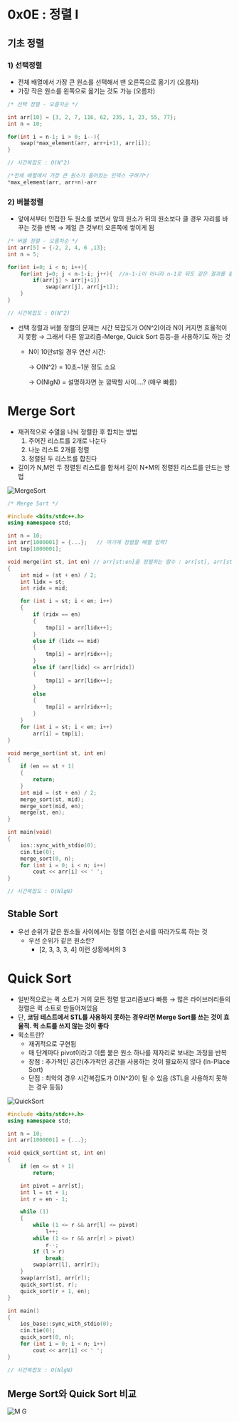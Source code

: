 # 0x0E : 정렬 I



## 기초 정렬

### 1) 선택정렬

- 전체 배열에서 가장 큰 원소를 선택해서 맨 오른쪽으로 옮기기 (오름차)
- 가장 작은 원소를 왼쪽으로 옮기는 것도 가능 (오름차)

```cpp
/* 선택 정렬 - 오름차순 */

int arr[10] = {3, 2, 7, 116, 62, 235, 1, 23, 55, 77};
int n = 10;

for(int i = n-1; i > 0; i--){
	swap(*max_element(arr, arr+i+1), arr[i]);
}

// 시간복잡도 : O(N^2)
```

```cpp
/*전체 배열에서 가장 큰 원소가 들어있는 인덱스 구하기*/
*max_element(arr, arr+n)-arr
```

### 2) 버블정렬

- 앞에서부터 인접한 두 원소를 보면서 앞의 원소가 뒤의 원소보다 클 경우 자리를 바꾸는 것을 반복 → 제일 큰 것부터 오른쪽에 쌓이게 됨

```cpp
/* 버블 정렬 - 오름차순 */
int arr[5] = {-2, 2, 4, 6 ,13};
int n = 5;

for(int i=0; i < n; i++){
	for(int j=0; j < n-1-i; j++){  //n-1-i이 아니라 n-1로 둬도 같은 결과를 출력하기는 함
		if(arr[j] > arr[j+1])
			swap(arr[j], arr[j+1]);
	}
}

// 시간복잡도 : O(N^2)
```

- 선택 정렬과 버블 정렬의 문제는 시간 복잡도가 O(N^2)이라 N이 커지면 효율적이지 못함 → 그래서 다른 알고리즘-Merge, Quick Sort 등등-을 사용하기도 하는 것
    - N이 10만st일 경우 연산 시간:
        
        → O(N^2) = 10초~1분 정도 소요
        
        → O(NlgN) = 설명하자면 눈 깜짝할 사이....? (매우 빠름)
        

# Merge Sort

- 재귀적으로 수열을 나눠 정렬한 후 합치는 방법
    1. 주어진 리스트를 2개로 나눈다
    2. 나눈 리스트 2개를 정렬
    3. 정렬된 두 리스트를 합친다
- 길이가 N,M인 두 정렬된 리스트를 합쳐서 길이 N+M의 정렬된 리스트를 만드는 방법

![MergeSort](https://user-images.githubusercontent.com/68195241/155100603-2b02279c-34ed-4291-a311-c0b5dd79f3b0.png)

```cpp
/* Merge Sort */

#include <bits/stdc++.h>
using namespace std;

int n = 10;
int arr[1000001] = {...};   // 여기에 정렬할 배열 입력?
int tmp[1000001];

void merge(int st, int en) // arr[st:en]을 정렬하는 함수 : arr[st], arr[st+1], ... arr[en-1]
{
    int mid = (st + en) / 2;
    int lidx = st;
    int ridx = mid;

    for (int i = st; i < en; i++)
    {
        if (ridx == en)
        {
            tmp[i] = arr[lidx++];
        }
        else if (lidx == mid)
        {
            tmp[i] = arr[ridx++];
        }
        else if (arr[lidx] <= arr[ridx])
        {
            tmp[i] = arr[lidx++];
        }
        else
        {
            tmp[i] = arr[ridx++];
        }
    }
    for (int i = st; i < en; i++)
        arr[i] = tmp[i];
}

void merge_sort(int st, int en)
{
    if (en == st + 1)
    {
        return;
    }
    int mid = (st + en) / 2;
    merge_sort(st, mid);
    merge_sort(mid, en);
    merge(st, en);
}

int main(void)
{
    ios::sync_with_stdio(0);
    cin.tie(0);
    merge_sort(0, n);
    for (int i = 0; i < n; i++)
        cout << arr[i] << ' ';
}

// 시간복잡도 : O(NlgN)
```

## Stable Sort

- 우선 순위가 같은 원소들 사이에서는 정렬 이전 순서를 따라가도록 하는 것
    - 우선 순위가 같은 원소란?
        - [2, 3, 3, 3, 4] 이런 상황에서의 3

# Quick Sort

- 일반적으로는 퀵 소트가 거의 모든 정렬 알고리즘보다 빠름 → 많은 라이브러리들의 정렬은 퀵 소트로 만들어져있음
- 단, **코딩 테스트에서 STL를 사용하지 못하는 경우라면 Merge Sort를 쓰는 것이 효율적. 퀵 소트를 쓰지 않는 것이 좋다**
- 퀵소트란?
    - 재귀적으로 구현됨
    - 매 단계마다 pivot이라고 이름 붙은 원소 하나를 제자리로 보내는 과정을 반복
    - 장점 : 추가적인 공간(추가적인 공간을 사용하는 것이 필요하지 않다 (In-Place Sort)
    - 단점 : 최악의 경우 시간복잡도가 O(N^2)이 될 수 있음 (STL을 사용하지 못하는 경우 등등)

![QuickSort](https://user-images.githubusercontent.com/68195241/155100703-6270f2ff-bac9-400d-b0da-8a4e62b4e602.png)

```cpp
#include <bits/stdc++.h>
using namespace std;

int n = 10;
int arr[1000001] = {...};

void quick_sort(int st, int en)
{
    if (en <= st + 1)
        return;

    int pivot = arr[st];
    int l = st + 1;
    int r = en - 1;

    while (1)
    {
        while (1 <= r && arr[l] <= pivot)
            l++;
        while (1 <= r && arr[r] > pivot)
            r--;
        if (l > r)
            break;
        swap(arr[l], arr[r]);
    }
    swap(arr[st], arr[r]);
    quick_sort(st, r);
    quick_sort(r + 1, en);
}

int main()
{
    ios_base::sync_with_stdio(0);
    cin.tie(0);
    quick_sort(0, n);
    for (int i = 0; i < n; i++)
        cout << arr[i] << ' ';
}

// 시간복잡도 : O(NlgN)
```

## Merge Sort와 Quick Sort 비교

![M G](https://user-images.githubusercontent.com/68195241/155100799-b86187c5-a255-43b6-a3ab-3f893d94d79c.png)